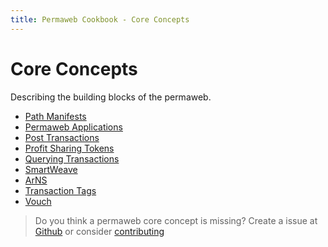 ```yaml
---
title: Permaweb Cookbook - Core Concepts
---
```


# Core Concepts

Describing the building blocks of the permaweb.

- [Path Manifests](manifests.md)
- [Permaweb Applications](permawebApplications.md)
- [Post Transactions](postTransactions.md)
- [Profit Sharing Tokens](psts.md)
- [Querying Transactions](queryTransations.md)
- [SmartWeave](smartweave.md)
- [ArNS](arns.md)
- [Transaction Tags](tags.md)
- [Vouch](vouch.md)

 
> Do you think a permaweb core concept is missing? Create a issue at [Github](https://github.com/twilson63/permaweb-cookbook/issues) or consider [contributing](../getting-started/contributing.md) 

